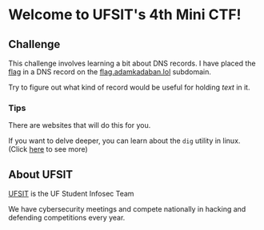 # Welcome to UFSIT's 4th Mini CTF!

## Challenge

This challenge involves learning a bit about DNS records. I have placed the [flag](https://en.wikipedia.org/wiki/Capture_the_flag_(cybersecurity)#:~:text=Capture%20the%20Flag%20(CTF)%20in,both%20competitive%20or%20educational%20purposes.) in a DNS record on the [flag.adamkadaban.lol](flag.adamkadaban.lol) subdomain.

Try to figure out what kind of record would be useful for holding _text_ in it.

### Tips

There are websites that will do this for you.

If you want to delve deeper, you can learn about the `dig` utility in linux. (Click [here](https://linux.die.net/man/1/dig) to see more)

## About UFSIT

[UFSIT](https://ufsit.club) is the UF Student Infosec Team

We have cybersecurity meetings and compete nationally in hacking and defending competitions every year.



